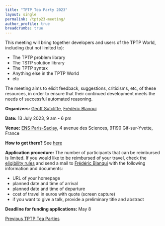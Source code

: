 ```yaml
---
title: "TPTP Tea Party 2023"
layout: single
permalink: /tptp23-meeting/
author_profile: true
breadcrumbs: true
---
```


<!--img src="/_pages/WG1/Jan2023/20230129_135357_resized.jpg"/-->

This meeting will bring together developers and users of the TPTP World, including (but not limited to):
  * The TPTP problem library
  * The TSTP solution library
  * The TPTP syntax
  * Anything else in the TPTP World
  * etc 

The meeting aims to elicit feedback, suggestions, criticisms, etc, of these resources, in order to ensure that their continued development meets the needs of successful automated reasoning.

**Organizers:** [Geoff Sutcliffe](https://www.cs.miami.edu/home/geoff/), [Frédéric Blanqui](https://blanqui.gitlabpages.inria.fr/)

**Date:** 13 July 2023, 9 am - 6 pm

**Venue:** [ENS Paris-Saclay](https://ens-paris-saclay.fr/), 4 avenue des Sciences, 91190 Gif-sur-Yvette, France

**How to get there?** See [here](https://ens-paris-saclay.fr/en/school/how-find-us)

**Application procedure:** The number of participants that can be reimbursed is limited. If you would like to be reimbursed of your travel, check the [eligibility rules](https://europroofnet.github.io/eligibility/) and send a mail to [Frédéric Blanqui](https://blanqui.gitlabpages.inria.fr/) with the following information and documents:
  * URL of your homepage
  * planned date and time of arrival
  * planned date and time of departure
  * cost of travel in euros with quote (screen capture)
  * if you want to give a talk, provide a preliminary title and abstract

**Deadline for funding applications:** May 8

<!--**Cost:** Participants will have to pay for their travel, accommodation and meals. If you are reimbursed by EuroProofNet, note that the daily allowance has been fixed at 125 euros. See the [reimbursement rules](https://europroofnet.github.io/reimbursement-rules/) for more details.-->

<!--**Participants (15):**-->

<!--**Programme:** TBA-->

[Previous TPTP Tea Parties](https://www.tptp.org/TPTP/TPTPTParty/)
